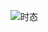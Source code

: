 ![时态](https://gitee.com/caijingquan/imagebed/raw/master/1610692433_20191030154010932_1280451534.png)